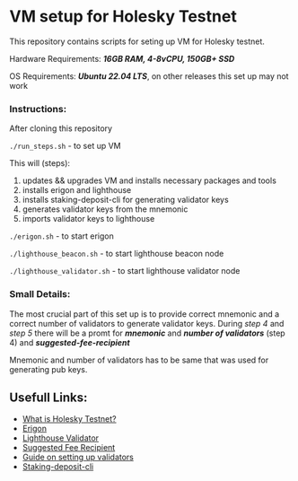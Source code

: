 # VM setup for Holesky Testnet

This repository contains scripts for seting up VM for Holesky testnet.

Hardware Requirements:
***16GB RAM, 4-8vCPU, 150GB+ SSD***

OS Requirements: ***Ubuntu 22.04 LTS***, on other releases this set up may not work


### Instructions:

After cloning this repository

`./run_steps.sh` - to set up VM 

This will (steps):
1. updates && upgrades VM and installs necessary packages and tools
2. installs erigon and lighthouse
3. installs staking-deposit-cli for generating validator keys
4. generates validator keys from the mnemonic
5. imports validator keys to lighthouse 

`./erigon.sh` - to start erigon 

`./lighthouse_beacon.sh` - to start lighthouse beacon node

`./lighthouse_validator.sh` - to start lighthouse validator node

### Small Details:

The most crucial part of this set up is to provide correct mnemonic and a correct number of validators to generate validator keys. During *step 4* and *step 5* there will be a promt for ***mnemonic*** and ***number of validators*** (step 4) and ***suggested-fee-recipient***

Mnemonic and number of validators has to be same that was used for generating pub keys. 


## Usefull Links:
- [What is Holesky Testnet?](https://github.com/eth-clients/holesky)
- [Erigon](https://github.com/ledgerwatch/erigon)
- [Lighthouse Validator](https://lighthouse-book.sigmaprime.io/mainnet-validator.html)
- [Suggested Fee Recipient](https://lighthouse-book.sigmaprime.io/suggested-fee-recipient.html)
- [Guide on setting up validators](https://www.coincashew.com/coins/overview-eth/guide-or-how-to-setup-a-validator-on-eth2-mainnet)
- [Staking-deposit-cli](https://github.com/ethereum/staking-deposit-cli)